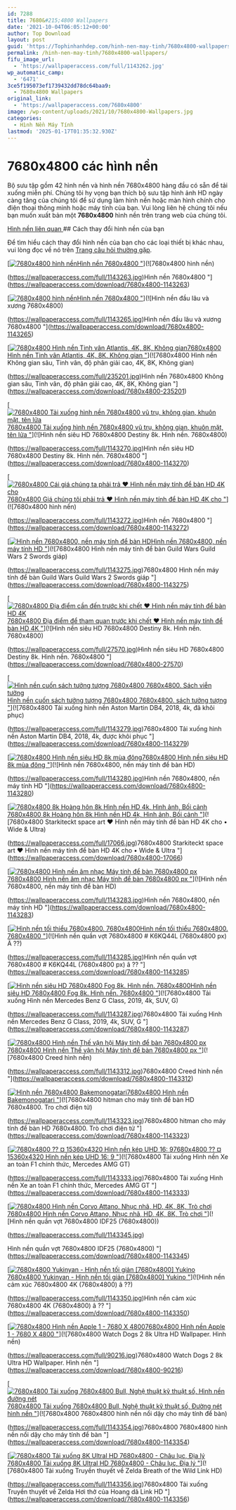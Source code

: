 ```yaml
---
id: 7288
title: 7680&#215;4800 Wallpapers
date: '2021-10-04T06:05:12+00:00'
author: Top Download
layout: post
guid: 'https://Tophinhanhdep.com/hinh-nen-may-tinh/7680x4800-wallpapers/'
permalink: /hinh-nen-may-tinh/7680x4800-wallpapers/
fifu_image_url:
  - 'https://wallpaperaccess.com/full/1143262.jpg'
wp_automatic_camp:
  - '6471'
3ce5f195073ef1739432dd78dc64baa9:
  - 7680x4800 Wallpapers
original_link:
  - 'https://wallpaperaccess.com/7680x4800'
image: /wp-content/uploads/2021/10/7680x4800-Wallpapers.jpg
categories:
  - Hình Nền Máy Tính
lastmod: '2025-01-17T01:35:32.930Z'
---
```

# 7680x4800 các hình nền

Bộ sưu tập gồm 42 hình nền và hình nền 7680x4800 hàng đầu có sẵn để tải xuống miễn phí. Chúng tôi hy vọng bạn thích bộ sưu tập hình ảnh HD ngày càng tăng của chúng tôi để sử dụng làm hình nền hoặc màn hình chính cho điện thoại thông minh hoặc máy tính của bạn. Vui lòng liên hệ chúng tôi nếu bạn muốn xuất bản một **7680x4800** hình nền trên trang web của chúng tôi.

[Hình nền liên quan ](#related) ## Cách thay đổi hình nền của bạn

Để tìm hiểu cách thay đổi hình nền của bạn cho các loại thiết bị khác nhau, vui lòng đọc về nó trên [Trang câu hỏi thường gặp](https://tophinhanhdep.com/faq/).

  
[[![7680x4800 hình nền](https://wallpaperaccess.com/full/1143262.jpg)Hình nền 7680x4800 "](https://wallpaperaccess.com/download/7680x4800-1143262)](![7680x4800 hình nền)

(https://wallpaperaccess.com/full/1143263.jpg)Hình nền 7680x4800 "](https://wallpaperaccess.com/download/7680x4800-1143263)

[[![7680x4800 hình nền](https://wallpaperaccess.com/full/1143264.jpg)Hình nền 7680x4800 "](https://wallpaperaccess.com/download/7680x4800-1143264)](![Hình nền đầu lâu và xương 7680x4800)

(https://wallpaperaccess.com/full/1143265.jpg)Hình nền đầu lâu và xương 7680x4800 "](https://wallpaperaccess.com/download/7680x4800-1143265)

[[![7680x4800 Hình nền Tinh vân Atlantis, 4K, 8K, Không gian](https://wallpaperaccess.com/full/21585.jpg)7680x4800 Hình nền Tinh vân Atlantis, 4K, 8K, Không gian "](https://wallpaperaccess.com/download/7680x4800-21585)](![7680x4800 Hình nền Không gian sâu, Tinh vân, độ phân giải cao, 4K, 8K, Không gian)

(https://wallpaperaccess.com/full/235201.jpg)Hình nền 7680x4800 Không gian sâu, Tinh vân, độ phân giải cao, 4K, 8K, Không gian "](https://wallpaperaccess.com/download/7680x4800-235201)

[[![7680x4800 Tải xuống hình nền 7680x4800 vũ trụ, không gian, khuôn mặt, tên lửa](https://wallpaperaccess.com/full/1143268.jpg)7680x4800 Tải xuống hình nền 7680x4800 vũ trụ, không gian, khuôn mặt, tên lửa "](https://wallpaperaccess.com/download/7680x4800-1143268)](![Hình nền siêu HD 7680x4800 Destiny 8k.  Hình nền.  7680x4800)

(https://wallpaperaccess.com/full/1143270.jpg)Hình nền siêu HD 7680x4800 Destiny 8k. Hình nền. 7680x4800 "](https://wallpaperaccess.com/download/7680x4800-1143270)

[[![7680x4800 Cái giá chúng ta phải trả ❤ Hình nền máy tính để bàn HD 4K cho](https://wallpaperaccess.com/full/1143271.jpg)7680x4800 Giá chúng tôi phải trả ❤ Hình nền máy tính để bàn HD 4K cho "](https://wallpaperaccess.com/download/7680x4800-1143271)](![7680x4800 hình nền)

(https://wallpaperaccess.com/full/1143272.jpg)Hình nền 7680x4800 "](https://wallpaperaccess.com/download/7680x4800-1143272)

[[![Hình nền 7680x4800, nền máy tính để bàn HD](https://wallpaperaccess.com/full/1143274.jpg)Hình nền 7680x4800, nền máy tính HD "](https://wallpaperaccess.com/download/7680x4800-1143274)](![7680x4800 Hình nền máy tính để bàn Guild Wars Guild Wars 2 Swords giáp)

(https://wallpaperaccess.com/full/1143275.jpg)7680x4800 Hình nền máy tính để bàn Guild Wars Guild Wars 2 Swords giáp "](https://wallpaperaccess.com/download/7680x4800-1143275)

[[![7680x4800 Địa điểm cần đến trước khi chết ❤ Hình nền máy tính để bàn HD 4K](https://wallpaperaccess.com/full/29249.jpg)7680x4800 Địa điểm để tham quan trước khi chết ❤ Hình nền máy tính để bàn HD 4K "](https://wallpaperaccess.com/download/7680x4800-29249)](![Hình nền siêu HD 7680x4800 Destiny 8k.  Hình nền.  7680x4800)

(https://wallpaperaccess.com/full/27570.jpg)Hình nền siêu HD 7680x4800 Destiny 8k. Hình nền. 7680x4800 "](https://wallpaperaccess.com/download/7680x4800-27570)

[[![Hình nền cuốn sách tưởng tượng 7680x4800 7680x4800.  Sách viễn tưởng](https://wallpaperaccess.com/full/1143278.jpg)Hình nền cuốn sách tưởng tượng 7680x4800 7680x4800. sách tưởng tượng "](https://wallpaperaccess.com/download/7680x4800-1143278)](![7680x4800 Tải xuống hình nền Aston Martin DB4, 2018, 4k, đã khôi phục)

(https://wallpaperaccess.com/full/1143279.jpg)7680x4800 Tải xuống hình nền Aston Martin DB4, 2018, 4k, được khôi phục "](https://wallpaperaccess.com/download/7680x4800-1143279)

[[![7680x4800 Hình nền siêu HD 8k mùa đông](https://wallpaperaccess.com/full/629971.jpg)7680x4800 Hình nền siêu HD 8k mùa đông "](https://wallpaperaccess.com/download/7680x4800-629971)](![Hình nền 7680x4800, nền máy tính để bàn HD)

(https://wallpaperaccess.com/full/1143280.jpg)Hình nền 7680x4800, nền máy tính HD "](https://wallpaperaccess.com/download/7680x4800-1143280)

[[![7680x4800 8k Hoàng hôn 8k Hình nền HD 4k, Hình ảnh, Bối cảnh](https://wallpaperaccess.com/full/1143281.jpg)7680x4800 8k Hoàng hôn 8k Hình nền HD 4k, Hình ảnh, Bối cảnh "](https://wallpaperaccess.com/download/7680x4800-1143281)](![7680x4800 Starkiteckt space art ❤ Hình nền máy tính để bàn HD 4K cho • Wide & Ultra)

(https://wallpaperaccess.com/full/17066.jpg)7680x4800 Starkiteckt space art ❤ Hình nền máy tính để bàn HD 4K cho • Wide &amp; Ultra "](https://wallpaperaccess.com/download/7680x4800-17066)

[[![7680x4800 Hình nền âm nhạc Máy tính để bàn 7680x4800 px](https://wallpaperaccess.com/full/1143282.jpg)7680x4800 Hình nền âm nhạc Máy tính để bàn 7680x4800 px "](https://wallpaperaccess.com/download/7680x4800-1143282)](![Hình nền 7680x4800, nền máy tính để bàn HD)

(https://wallpaperaccess.com/full/1143283.jpg)Hình nền 7680x4800, nền máy tính HD "](https://wallpaperaccess.com/download/7680x4800-1143283)

[[![Hình nền tối thiểu 7680x4800.  7680x4800](https://wallpaperaccess.com/full/1143284.jpg)Hình nền tối thiểu 7680x4800. 7680x4800 "](https://wallpaperaccess.com/download/7680x4800-1143284)](![Hình nền quần vợt 7680x4800 # K6KQ44L (7680x4800 px) Ã ??)

(https://wallpaperaccess.com/full/1143285.jpg)Hình nền quần vợt 7680x4800 # K6KQ44L (7680x4800 px) â ?? "](https://wallpaperaccess.com/download/7680x4800-1143285)

[[![Hình nền siêu HD 7680x4800 Fog 8k.  Hình nền.  7680x4800](https://wallpaperaccess.com/full/1143286.jpg)Hình nền siêu HD 7680x4800 Fog 8k. Hình nền. 7680x4800 "](https://wallpaperaccess.com/download/7680x4800-1143286)](![7680x4800 Tải xuống Hình nền Mercedes Benz G Class, 2019, 4k, SUV, G)

(https://wallpaperaccess.com/full/1143287.jpg)7680x4800 Tải xuống Hình nền Mercedes Benz G Class, 2019, 4k, SUV, G "](https://wallpaperaccess.com/download/7680x4800-1143287)

[[![7680x4800 Hình nền Thế vận hội Máy tính để bàn 7680x4800 px](https://wallpaperaccess.com/full/1143309.jpg)7680x4800 Hình nền Thế vận hội Máy tính để bàn 7680x4800 px "](https://wallpaperaccess.com/download/7680x4800-1143309)](![7680x4800 Creed hình nền)

(https://wallpaperaccess.com/full/1143312.jpg)7680x4800 Creed hình nền "](https://wallpaperaccess.com/download/7680x4800-1143312)

[[![Hình nền 7680x4800 Bakemonogatari](https://wallpaperaccess.com/full/1143321.jpg)7680x4800 Hình nền Bakemonogatari "](https://wallpaperaccess.com/download/7680x4800-1143321)](![7680x4800 hitman cho máy tính để bàn HD 7680x4800.  Tro chơi điện tử)

(https://wallpaperaccess.com/full/1143323.jpg)7680x4800 hitman cho máy tính để bàn HD 7680x4800. Trò chơi điện tử "](https://wallpaperaccess.com/download/7680x4800-1143323)

[[![7680x4800 ?? ¤ 15360x4320 Hình nền kép UHD 16: 9](https://wallpaperaccess.com/full/153625.jpg)7680x4800 ?? ¤ 15360x4320 Hình nền kép UHD 16: 9 "](https://wallpaperaccess.com/download/7680x4800-153625)](![7680x4800 Tải xuống Hình nền Xe an toàn F1 chính thức, Mercedes AMG GT)

(https://wallpaperaccess.com/full/1143333.jpg)7680x4800 Tải xuống Hình nền Xe an toàn F1 chính thức, Mercedes AMG GT "](https://wallpaperaccess.com/download/7680x4800-1143333)

[[![7680x4800 Hình nền Corvo Attano, Nhục nhã, HD, 4K, 8K, Trò chơi](https://wallpaperaccess.com/full/314061.jpg)7680x4800 Hình nền Corvo Attano, Nhục nhã, HD, 4K, 8K, Trò chơi "](https://wallpaperaccess.com/download/7680x4800-314061)](![Hình nền quần vợt 7680x4800 IDF25 (7680x4800))

(https://wallpaperaccess.com/full/1143345.jpg)

Hình nền quần vợt 7680x4800 IDF25 (7680x4800) "](https://wallpaperaccess.com/download/7680x4800-1143345)

[[![7680x4800 Yukinyan - Hình nền tối giản [7680x4800] Yukino](https://wallpaperaccess.com/full/1143349.png)7680x4800 Yukinyan - Hình nền tối giản \[7680x4800\] Yukino "](https://wallpaperaccess.com/download/7680x4800-1143349)](![Hình nền cảm xúc 7680x4800 4K (7680x4800) â ??)

(https://wallpaperaccess.com/full/1143350.jpg)Hình nền cảm xúc 7680x4800 4K (7680x4800) â ?? "](https://wallpaperaccess.com/download/7680x4800-1143350)

[[![7680x4800 Hình nền Apple 1 - 7680 X 4800](https://wallpaperaccess.com/full/953635.jpg)7680x4800 Hình nền Apple 1 - 7680 X 4800 "](https://wallpaperaccess.com/download/7680x4800-953635)](![7680x4800 Watch Dogs 2 8k Ultra HD Wallpaper.  Hình nền)

(https://wallpaperaccess.com/full/90216.jpg)7680x4800 Watch Dogs 2 8k Ultra HD Wallpaper. Hình nền "](https://wallpaperaccess.com/download/7680x4800-90216)

[[![7680x4800 Tải xuống 7680x4800 Bull, Nghệ thuật kỹ thuật số, Hình nền đường nét](https://wallpaperaccess.com/full/1143353.jpg)7680x4800 Tải xuống 7680x4800 Bull, Nghệ thuật kỹ thuật số, Đường nét hình nền "](https://wallpaperaccess.com/download/7680x4800-1143353)](![7680x4800 7680x4800 hình nền nổi dậy cho máy tính để bàn)

(https://wallpaperaccess.com/full/1143354.jpg)7680x4800 7680x4800 hình nền nổi dậy cho máy tính để bàn "](https://wallpaperaccess.com/download/7680x4800-1143354)

[[![7680x4800 Tải xuống 8K Ultral HD 7680x4800 - Châu lục, Địa lý](https://wallpaperaccess.com/full/1143355.jpg)7680x4800 Tải xuống 8K Ultral HD 7680x4800 - Châu lục, Địa lý "](https://wallpaperaccess.com/download/7680x4800-1143355)](![7680x4800 Tải xuống Truyền thuyết về Zelda Breath of the Wild Link HD)

(https://wallpaperaccess.com/full/1143356.jpg)7680x4800 Tải xuống Truyền thuyết về Zelda Hơi thở của Hoang dã Link HD "](https://wallpaperaccess.com/download/7680x4800-1143356)
